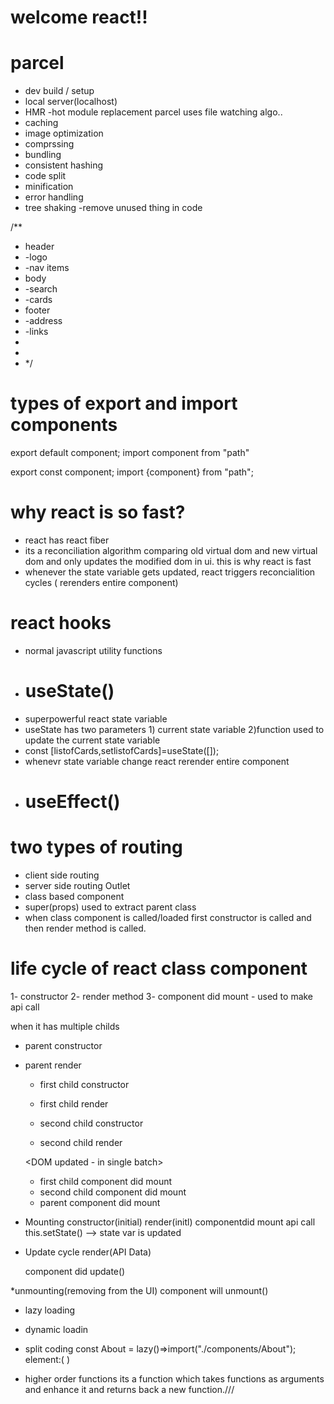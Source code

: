 # welcome react!!
# parcel 
- dev build / setup
- local server(localhost)
- HMR -hot module replacement parcel uses file watching algo..
- caching
- image optimization
- comprssing
- bundling
- consistent hashing
- code split
- minification
- error handling
- tree shaking -remove unused thing in code

/**
 * header
 * -logo
 * -nav items
 * body
 * -search
 * -cards
 * footer
 * -address
 * -links
 * 
 * 
 *  */ 

 # types of export and import components

 export default component;
 import component from "path"


 export const component;
 import {component} from "path";
 # why react is so fast?
 - react has react fiber 
 - its a reconciliation algorithm comparing old virtual dom and new virtual dom and only updates the modified dom in ui. this is why react is fast
- whenever the state variable gets updated, react triggers reconcialition cycles ( rerenders entire component)
 # react hooks
 - normal javascript utility functions
 - # useState() 
 - superpowerful react state variable
 - useState has two parameters 1) current state variable 2)function used to update the current state variable
 - const [listofCards,setlistofCards]=useState([]);
 - whenevr state variable change react rerender entire component
 - # useEffect()

 # two types of routing
 - client side routing
 - server side routing
 Outlet
 - class based component
 - super(props) used to extract parent class
 - when class component is called/loaded first constructor is called and then render method is called.
 # life cycle of react class component 
 1- constructor
 2- render method
 3- component did mount - used to make api call

 when it has multiple childs
 - parent constructor 
 - parent render 

    - first child constructor 
    - first child render 

    - second child constructor
    - second child render

    <DOM updated - in single batch>

    - first child component did mount
    - second child component did mount
    - parent component did mount

* Mounting
    constructor(initial) 
    render(initl)
        <html dummy>
    componentdid mount
        api call
        this.setState() --> state var is updated

* Update cycle
    render(API Data)
    <html updates API data>
    component did update()

*unmounting(removing from the UI)
    component will unmount()

* lazy loading
* dynamic loadin
* split coding
 const About = lazy()=>import("./components/About");
 element:(
    <suspence> <About/></suspence>
 )

* higher order functions
its a function which takes functions as arguments and enhance it and returns back a new function.///